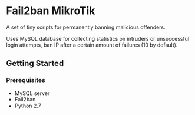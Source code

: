 # Fail2ban MikroTik

A set of tiny scripts for permanently banning malicious offenders.

Uses MySQL database for collecting statistics on intruders or unsuccessful login attempts, ban IP after a certain amount of failures (10 by default).

## Getting Started

### Prerequisites

* MySQL server
* Fail2ban
* Python 2.7